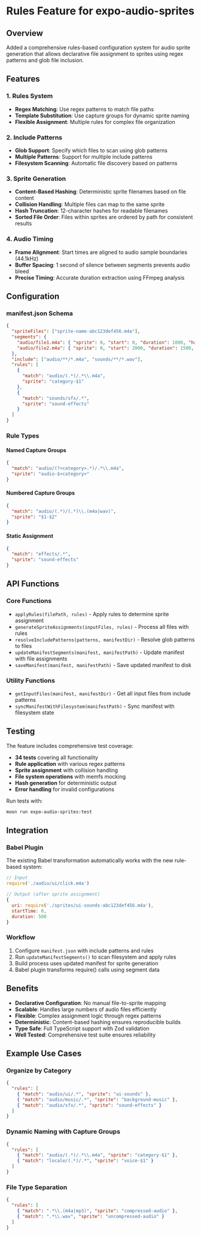 # Rules Feature for expo-audio-sprites

## Overview

Added a comprehensive rules-based configuration system for audio sprite generation that allows
declarative file assignment to sprites using regex patterns and glob file inclusion.

## Features

### 1. Rules System

- **Regex Matching**: Use regex patterns to match file paths
- **Template Substitution**: Use capture groups for dynamic sprite naming
- **Flexible Assignment**: Multiple rules for complex file organization

### 2. Include Patterns

- **Glob Support**: Specify which files to scan using glob patterns
- **Multiple Patterns**: Support for multiple include patterns
- **Filesystem Scanning**: Automatic file discovery based on patterns

### 3. Sprite Generation

- **Content-Based Hashing**: Deterministic sprite filenames based on file content
- **Collision Handling**: Multiple files can map to the same sprite
- **Hash Truncation**: 12-character hashes for readable filenames
- **Sorted File Order**: Files within sprites are ordered by path for consistent results

### 4. Audio Timing

- **Frame Alignment**: Start times are aligned to audio sample boundaries (44.1kHz)
- **Buffer Spacing**: 1 second of silence between segments prevents audio bleed
- **Precise Timing**: Accurate duration extraction using FFmpeg analysis

## Configuration

### manifest.json Schema

```json
{
  "spriteFiles": ["sprite-name-abc123def456.m4a"],
  "segments": {
    "audio/file1.m4a": { "sprite": 0, "start": 0, "duration": 1000, "hash": "abc123def456" },
    "audio/file2.m4a": { "sprite": 0, "start": 2000, "duration": 1500, "hash": "789abc012def" }
  },
  "include": ["audio/**/*.m4a", "sounds/**/*.wav"],
  "rules": [
    {
      "match": "audio/(.*)/.*\\.m4a",
      "sprite": "category-$1"
    },
    {
      "match": "sounds/sfx/.*",
      "sprite": "sound-effects"
    }
  ]
}
```

### Rule Types

#### Named Capture Groups

```json
{
  "match": "audio/(?<category>.*)/.*\\.m4a",
  "sprite": "audio-$<category>"
}
```

#### Numbered Capture Groups

```json
{
  "match": "audio/(.*)/(.*)\\.(m4a|wav)",
  "sprite": "$1-$2"
}
```

#### Static Assignment

```json
{
  "match": "effects/.*",
  "sprite": "sound-effects"
}
```

## API Functions

### Core Functions

- `applyRules(filePath, rules)` - Apply rules to determine sprite assignment
- `generateSpriteAssignments(inputFiles, rules)` - Process all files with rules
- `resolveIncludePatterns(patterns, manifestDir)` - Resolve glob patterns to files
- `updateManifestSegments(manifest, manifestPath)` - Update manifest with file assignments
- `saveManifest(manifest, manifestPath)` - Save updated manifest to disk

### Utility Functions

- `getInputFiles(manifest, manifestDir)` - Get all input files from include patterns
- `syncManifestWithFilesystem(manifestPath)` - Sync manifest with filesystem state

## Testing

The feature includes comprehensive test coverage:

- **34 tests** covering all functionality
- **Rule application** with various regex patterns
- **Sprite assignment** with collision handling
- **File system operations** with memfs mocking
- **Hash generation** for deterministic output
- **Error handling** for invalid configurations

Run tests with:

```bash
moon run expo-audio-sprites:test
```

## Integration

### Babel Plugin

The existing Babel transformation automatically works with the new rule-based system:

```javascript
// Input
require('./audio/ui/click.m4a')

// Output (after sprite assignment)
{
  uri: require('./sprites/ui-sounds-abc123def456.m4a'),
  startTime: 0,
  duration: 500
}
```

### Workflow

1. Configure `manifest.json` with include patterns and rules
2. Run `updateManifestSegments()` to scan filesystem and apply rules
3. Build process uses updated manifest for sprite generation
4. Babel plugin transforms require() calls using segment data

## Benefits

- **Declarative Configuration**: No manual file-to-sprite mapping
- **Scalable**: Handles large numbers of audio files efficiently
- **Flexible**: Complex assignment logic through regex patterns
- **Deterministic**: Content-based hashing ensures reproducible builds
- **Type Safe**: Full TypeScript support with Zod validation
- **Well Tested**: Comprehensive test suite ensures reliability

## Example Use Cases

### Organize by Category

```json
{
  "rules": [
    { "match": "audio/ui/.*", "sprite": "ui-sounds" },
    { "match": "audio/music/.*", "sprite": "background-music" },
    { "match": "audio/sfx/.*", "sprite": "sound-effects" }
  ]
}
```

### Dynamic Naming with Capture Groups

```json
{
  "rules": [
    { "match": "audio/(.*)/.*\\.m4a", "sprite": "category-$1" },
    { "match": "locale/(.*)/.*", "sprite": "voice-$1" }
  ]
}
```

### File Type Separation

```json
{
  "rules": [
    { "match": ".*\\.(m4a|mp3)", "sprite": "compressed-audio" },
    { "match": ".*\\.wav", "sprite": "uncompressed-audio" }
  ]
}
```
